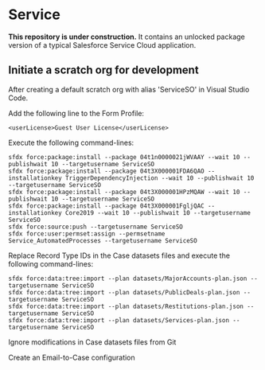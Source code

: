 # Service

**This repository is under construction.** It contains an unlocked package version of a typical Salesforce Service Cloud application.

## Initiate a scratch org for development

After creating a default scratch org with alias 'ServiceSO' in Visual Studio Code.

Add the following line to the Form Profile:

```
<userLicense>Guest User License</userLicense>
```

Execute the following command-lines:

```
sfdx force:package:install --package 04t1n0000021jWVAAY --wait 10 --publishwait 10 --targetusername ServiceSO
sfdx force:package:install --package 04t3X000001FDA6QAO --installationkey TriggerDependencyInjection --wait 10 --publishwait 10 --targetusername ServiceSO
sfdx force:package:install --package 04t3X000001HPzMQAW --wait 10 --publishwait 10 --targetusername ServiceSO
sfdx force:package:install --package 04t3X000001FgljQAC --installationkey Core2019 --wait 10 --publishwait 10 --targetusername ServiceSO
sfdx force:source:push --targetusername ServiceSO
sfdx force:user:permset:assign --permsetname Service_AutomatedProcesses --targetusername ServiceSO
```

Replace Record Type IDs in the Case datasets files and execute the following command-lines:

```
sfdx force:data:tree:import --plan datasets/MajorAccounts-plan.json --targetusername ServiceSO
sfdx force:data:tree:import --plan datasets/PublicDeals-plan.json --targetusername ServiceSO
sfdx force:data:tree:import --plan datasets/Restitutions-plan.json --targetusername ServiceSO
sfdx force:data:tree:import --plan datasets/Services-plan.json --targetusername ServiceSO
```

Ignore modifications in Case datasets files from Git

Create an Email-to-Case configuration